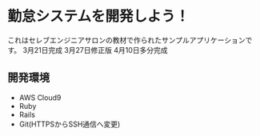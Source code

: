 # 勤怠システムを開発しよう！

これはセレブエンジニアサロンの教材で作られたサンプルアプリケーションです。
3月21日完成
3月27日修正版
4月10日多分完成

## 開発環境

* AWS Cloud9
* Ruby
* Rails
* Git(HTTPSからSSH通信へ変更)